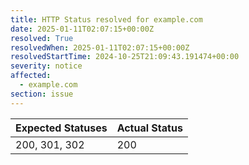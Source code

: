 ```yaml
---
title: HTTP Status resolved for example.com
date: 2025-01-11T02:07:15+00:00Z
resolved: True
resolvedWhen: 2025-01-11T02:07:15+00:00Z
resolvedStartTime: 2024-10-25T21:09:43.191474+00:00
severity: notice
affected:
  - example.com
section: issue
---
```


| Expected Statuses | Actual Status  |
|-------------------|----------------|
| 200, 301, 302 | 200 |

